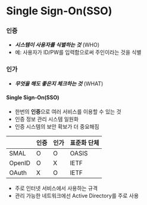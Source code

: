 # Single Sign-On(SSO)

### 인증
- ***시스템이 사용자를 식별하는 것*** (WHO)
- 예: 사용자가 ID/PW를 입력함으로써 주인이라는 것을 식별

### 인가
- ***무엇을 해도 좋은지 체크하는 것*** (WHAT)

#### Single Sign-On(SSO)
- 한번의 **인증**으로 여러 서비스를 이용할 수 있는 것
- 인증 정보 관리 시스템 일원화
- 인증 시스템의 보안 확보가 더 중요해짐    

|  | 인증 | 인가 | 표준화 단체 |
|:-- |:--- |:-- |:------- |
|SMAL| O | O | OASIS |
|OpenID| O | X | IETF |
|OAuth | X | O | IETF |
+ 주로 인터넷 서비스에서 사용하는 규격
+ 관리 가능한 네트워크에선 Active Directory를 주로 사용   


